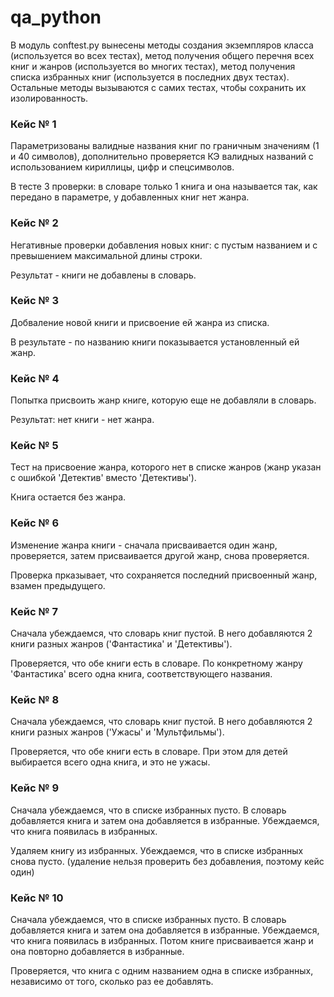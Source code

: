 # qa_python

В модуль conftest.py вынесены методы создания экземпляров класса (используется во всех тестах), метод получения общего 
перечня всех книг и жанров (используется во многих тестах), метод получения списка избранных книг (используется в 
последних двух тестах). Остальные методы вызываются с самих тестах, чтобы сохранить их изолированность.

### Кейс № 1
Параметризованы валидные названия книг по граничным значениям (1 и 40 символов), 
дополнительно проверяется КЭ валидных названий с использованием кириллицы, цифр и спецсимволов.

В тесте 3 проверки: в словаре только 1 книга и она называется так, как передано в параметре, у добавленных книг нет жанра.
### Кейс № 2
Негативные проверки добавления новых книг: с пустым названием и с превышением максимальной длины строки.

Результат - книги не добавлены в словарь.
### Кейс № 3
Добваление новой книги и присвоение ей жанра из списка.

В результате - по названию книги показывается установленный ей жанр.
### Кейс № 4
Попытка присвоить жанр книге, которую еще не добавляли в словарь.

Результат: нет книги - нет жанра.
### Кейс № 5
Тест на присвоение жанра, которого нет в списке жанров (жанр указан с ошибкой 'Детектив' вместо 'Детективы').

Книга остается без жанра.
### Кейс № 6
Изменение жанра книги - сначала присваивается один жанр, проверяется, затем присваивается другой жанр, снова проверяется.

Проверка прказывает, что сохраняется последний присвоенный жанр, взамен предыдущего.
### Кейс № 7
Сначала убеждаемся, что словарь книг пустой. В него добавляются 2 книги разных жанров ('Фантастика' и 'Детективы'). 

Проверяется, что обе книги есть в словаре. По конкретному жанру 'Фантастика' всего одна книга, соответствующего названия. 
### Кейс № 8
Сначала убеждаемся, что словарь книг пустой. В него добавляются 2 книги разных жанров ('Ужасы' и 'Мультфильмы'). 

Проверяется, что обе книги есть в словаре. При этом для детей выбирается всего одна книга, и это не ужасы. 
### Кейс № 9
Сначала убеждаемся, что в списке избранных пусто. В словарь добавляется книга и затем она добавляется в избранные. 
Убеждаемся, что книга появилась в избранных.

Удаляем книгу из избранных. Убеждаемся, что в списке избранных снова пусто. (удаление нельзя проверить без добавления, 
поэтому кейс один)
### Кейс № 10
Сначала убеждаемся, что в списке избранных пусто. В словарь добавляется книга и затем она добавляется в избранные. 
Убеждаемся, что книга появилась в избранных. Потом книге присваивается жанр и она повторно добавляется в избранные.

Проверяется, что книга с одним названием одна в списке избранных, независимо от того, сколько раз ее добавлять.
